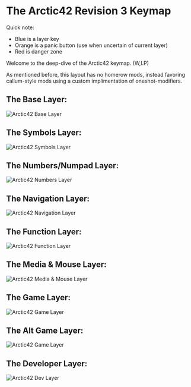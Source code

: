 
# The Arctic42 Revision 3 Keymap

Quick note:
- Blue is a layer key
- Orange is a panic button (use when uncertain of current layer)
- Red is danger zone

Welcome to the deep-dive of the Arctic42 keymap. (W,I.P)

As mentioned before, this layout has no homerow mods, instead favoring callum-style mods using a custom implimentation of oneshot-modifiers.

## The Base Layer:

![Arctic42 Base Layer](https://i.imgur.com/W6vFb6Z.png)

## The Symbols Layer:

![Arctic42 Symbols Layer](https://i.imgur.com/cyh6WgT.png)

## The Numbers/Numpad Layer:

![Arctic42 Numbers Layer](https://i.imgur.com/A857yVQ.png)

## The Navigation Layer:

![Arctic42 Navigation Layer](https://i.imgur.com/cJHNbJy.png)

## The Function Layer:

![Arctic42 Function Layer](https://i.imgur.com/A252V6W.png)

## The Media & Mouse Layer:

![Arctic42 Media & Mouse Layer](https://i.imgur.com/yR52hLk.png)

## The Game Layer:

![Arctic42 Game Layer](https://i.imgur.com/BYdUh08.png)

## The Alt Game Layer:

![Arctic42 Game Layer](https://i.imgur.com/SEMec9V.png)

## The Developer Layer:

![Arctic42 Dev Layer](https://i.imgur.com/LUhwuM3.png)
